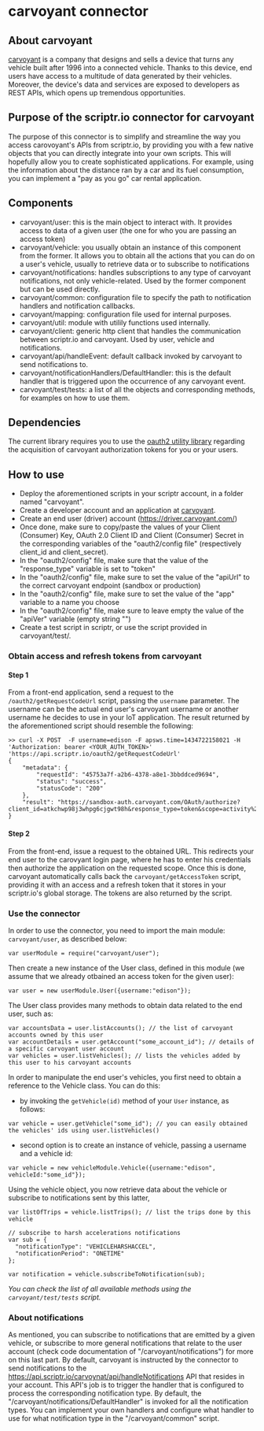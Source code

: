 # carvoyant connector
## About carvoyant
[carvoyant](http://www.carvoyant.com) is a company that designs and sells a device that turns any vehicle built after 1996 into a connected vehicle. 
Thanks to this device, end users have access to a multitude of data generated by their vehicles.
Moreover, the device's data and services are exposed to developers as REST APIs, which opens up tremendous opportunities.
## Purpose of the scriptr.io connector for carvoyant
The purpose of this connector is to simplify and streamline the way you access carovoyant's APIs from scriptr.io, by providing you with a few native objects that you can directly integrate into your own scripts. 
This will hopefully allow you to create sophisticated applications. For example, using the information about the distance ran by a car and its fuel consumption, you can implement a "pay as you go" car rental
application.
## Components
- carvoyant/user: this is the main object to interact with. It provides access to data of a given user (the one for who you are passing an access token)
- carvoyant/vehicle: you usually obtain an instance of this component from the former. It allows you to obtain all the actions that you can do on a user's vehicle, usually to retrieve data or to subscribe to notifications
- carvoyant/notifications: handles subscriptions to any type of carvoyant notifications, not only vehicle-related. 
Used by the former component but can be used directly.
- carvoyant/common: configuration file to specify the path to notification handlers and notification callbacks.
- carvoyant/mapping: configuration file used for internal purposes.
- carvoyant/util: module with utilily functions used internally.
- carvoyant/client: generic http client that handles the communication between scriptr.io and carvoyant. 
Used by user, vehicle and notifications.
- carvoyant/api/handleEvent: default callback invoked by carvoyant to send notifications to.
- carvoyant/notificationHandlers/DefaultHandler: this is the default handler that is triggered upon the occurrence of any
carvoyant event. 
- carvoyant/test/tests: a list of all the objects and corresponding methods, for examples on how to use them.

## Dependencies
The current library requires you to use the [oauth2 utility library](https://github.com/scriptrdotio/libraries/tree/master/oauth2)
regarding the acquisition of carvoyant authorization tokens for you or your users.

## How to use
- Deploy the aforementioned scripts in your scriptr account, in a folder named "carvoyant".
- Create a developer account and an application at [carvoyant](https://developer.carvoyant.com/member/register).
- Create an end user (driver) account (https://driver.carvoyant.com/)  
- Once done, make sure to copy/paste the values of your Client (Consumer) Key, OAuth 2.0 Client ID and Client (Consumer) Secret in the corresponding
variables of the "oauth2/config file" (respectively client_id and client_secret).
- In the "oauth2/config" file, make sure that the value of the "response_type" variable is set to "token"
- In the "oauth2/config" file, make sure to set the value of the "apiUrl" to the correct carvoyant endpoint (sandbox or production)
- In the "oauth2/config" file, make sure to set the value of the "app" variable to a name you choose
- In the "oauth2/config" file, make sure to leave empty the value of the "apiVer" variable (empty string "")  
- Create a test script in scriptr, or use the script provided in carvoyant/test/. 

### Obtain access and refresh tokens from carvoyant

#### Step 1
From a front-end application, send a request to the ```/oauth2/getRequestCodeUrl``` script, passing the ```username``` parameter. 
The username can be the actual end user's carvoyant username or another username he decides to use in your IoT application. 
The result returned by the aforementioned script should resemble the following:

```
>> curl -X POST  -F username=edison -F apsws.time=1434722158021 -H 'Authorization: bearer <YOUR_AUTH_TOKEN>' 'https://api.scriptr.io/oauth2/getRequestCodeUrl'
{
	"metadata": {
		"requestId": "45753a7f-a2b6-4378-a8e1-3bbddced9694",
		"status": "success",
		"statusCode": "200"
	},
	"result": "https://sandbox-auth.carvoyant.com/OAuth/authorize?client_id=atkchwp98j3whpg6cjgwt98h&response_type=token&scope=activity%20heartrate%20nutrition%20profile%20sleep%20weight&state=02a0e4&redirect_uri=https%3A%2F%2Fapi.scriptr.io%2Foauth2%2FgetAccessToken%3Fauth_token%3SKzM1RnYwAzc4Mg%3D%3D%26state%3R02a1e4""
}
```
#### Step 2

From the front-end, issue a request to the obtained URL. This redirects your end user to the carovyant login page, 
where he has to enter his credentials then authorize the application on the requested scope. 
Once this is done, carvoyant automatically calls back the ```carvoyant/getAccessToken``` script, providing it with an access and a refresh token
 that it stores in your scriptr.io's global storage. The tokens are also returned by the script.

### Use the connector

In order to use the connector, you need to import the main module: ```carvoyant/user```, as described below:
```
var userModule = require("carvoyant/user");
```
Then create a new instance of the User class, defined in this module (we assume that we already otbained an access token for the given user):
```
var user = new userModule.User({username:"edison"});
```
The User class provides many methods to obtain data related to the end user, such as:
```
var accountsData = user.listAccounts(); // the list of carvoyant accounts owned by this user
var accountDetails = user.getAccount("some_account_id"); // details of a specific carvoyant user account
var vehicles = user.listVehicles(); // lists the vehicles added by this user to his carvoyant accounts
```
In order to manipulate the end user's vehicles, you first need to obtain a reference to the Vehicle class. You can do this:
- by invoking the ```getVehicle(id)``` method of your ```User``` instance, as follows:
```
var vehicle = user.getVehicle("some_id"); // you can easily obtained the vehicles' ids using user.listVehicles()
```
- second option is to create an instance of vehicle, passing a username and a vehicle id:
```
var vehicle = new vehicleModule.Vehicle({username:"edison", vehicleId:"some_id"});
```
Using the vehicle object, you now retrieve data about the vehicle or subscribe to notifications sent by this latter,
```
var listOfTrips = vehicle.listTrips(); // list the trips done by this vehicle 

// subscribe to harsh accelerations notifications 
var sub = {
  "notificationType": "VEHICLEHARSHACCEL",
  "notificationPeriod": "ONETIME"
};
    
var notification = vehicle.subscribeToNotification(sub);

```

*You can check the list of all available methods using the ```carvoyant/test/tests``` script.*

### About notifications
As mentioned, you can subscribe to notifications that are emitted by a given vehicle, or subscribe to more general notifications 
that relate to the user account (check code documentation of "/carvoyant/notifications") for more on this last part.
By default, carvoyant is instructed by the connector to send notifications to the https://api.scriptr.io/carvoynat/api/handleNotifications API 
that resides in your account. This API's job is to trigger the handler that is configured to process the corresponding notification type.
By default, the "/carvoyant/notifications/DefaultHandler" is invoked for all the notification types. You can implement your own handlers 
and configure what handler to use for what notification type in the "/carvoyant/common" script.
